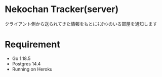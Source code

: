# Nekochan Tracker(server)
クライアント側から送られてきた情報をもとにﾈｺﾁｬﾝのいる部屋を通知します

# Requirement
- Go 1.18.5
- Postgres 14.4
- Running on Heroku
